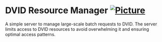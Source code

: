 # DVID Resource Manager [![Picture](https://raw.github.com/janelia-flyem/janelia-flyem.github.com/master/images/HHMI_Janelia_Color_Alternate_180x40.png)](http://www.janelia.org)

A simple server to manage large-scale batch requests to DVID.  The server
limits access to DVID resources to avoid overwhelming it and ensuring
optimal access patterns.
